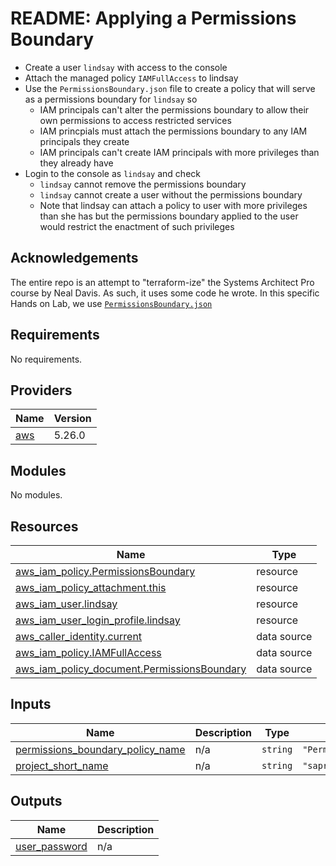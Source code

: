 # README: Applying a Permissions Boundary
- Create a user `lindsay` with access to the console
- Attach the managed policy `IAMFullAccess` to lindsay
- Use the `PermissionsBoundary.json` file to create a policy that will serve as a permissions boundary for `lindsay` so
  - IAM principals can't alter the permissions boundary to allow their own permissions to access restricted services
  - IAM princpials must attach the permissions boundary to any IAM principals they create
  - IAM principals can't create IAM principals with more privileges than they already have
- Login to the console as `lindsay` and check
  -  `lindsay` cannot remove the permissions boundary
  -  `lindsay` cannot create a user without the permissions boundary
  - Note that lindsay can attach a policy to user with more privileges than she has but the permissions boundary applied to the user would restrict the enactment of such privileges

## Acknowledgements
The entire repo is an attempt to "terraform-ize" the Systems Architect Pro course by Neal Davis. As such, it uses some code he wrote. In this specific Hands on Lab, we use [`PermissionsBoundary.json`](./PermissionsBoundary.json)
<!-- BEGINNING OF PRE-COMMIT-TERRAFORM DOCS HOOK -->
## Requirements

No requirements.

## Providers

| Name | Version |
|------|---------|
| <a name="provider_aws"></a> [aws](#provider\_aws) | 5.26.0 |

## Modules

No modules.

## Resources

| Name | Type |
|------|------|
| [aws_iam_policy.PermissionsBoundary](https://registry.terraform.io/providers/hashicorp/aws/latest/docs/resources/iam_policy) | resource |
| [aws_iam_policy_attachment.this](https://registry.terraform.io/providers/hashicorp/aws/latest/docs/resources/iam_policy_attachment) | resource |
| [aws_iam_user.lindsay](https://registry.terraform.io/providers/hashicorp/aws/latest/docs/resources/iam_user) | resource |
| [aws_iam_user_login_profile.lindsay](https://registry.terraform.io/providers/hashicorp/aws/latest/docs/resources/iam_user_login_profile) | resource |
| [aws_caller_identity.current](https://registry.terraform.io/providers/hashicorp/aws/latest/docs/data-sources/caller_identity) | data source |
| [aws_iam_policy.IAMFullAccess](https://registry.terraform.io/providers/hashicorp/aws/latest/docs/data-sources/iam_policy) | data source |
| [aws_iam_policy_document.PermissionsBoundary](https://registry.terraform.io/providers/hashicorp/aws/latest/docs/data-sources/iam_policy_document) | data source |

## Inputs

| Name | Description | Type | Default | Required |
|------|-------------|------|---------|:--------:|
| <a name="input_permissions_boundary_policy_name"></a> [permissions\_boundary\_policy\_name](#input\_permissions\_boundary\_policy\_name) | n/a | `string` | `"PermissionsBoundary"` | no |
| <a name="input_project_short_name"></a> [project\_short\_name](#input\_project\_short\_name) | n/a | `string` | `"sapro-c02-hol-032"` | no |

## Outputs

| Name | Description |
|------|-------------|
| <a name="output_user_password"></a> [user\_password](#output\_user\_password) | n/a |
<!-- END OF PRE-COMMIT-TERRAFORM DOCS HOOK -->
